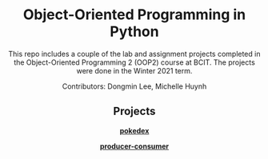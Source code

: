 <h1 style="text-align:center"> Object-Oriented Programming in Python</h1>

<p style="text-align:center">This repo includes a couple of the lab and assignment projects completed in the Object-Oriented Programming 2 (OOP2) course at BCIT. 
The projects were done in the Winter 2021 term.</p>

<p style="text-align:center">Contributors: Dongmin Lee, Michelle Huynh</p>

<h2 style="text-align:center">Projects</h2>

<p style="text-align:center"><strong><a href="https://github.com/huynhmichelle/oop2-python/tree/master/pokedex">pokedex</a></strong></p>

<p style="text-align:center"><strong><a href="https://github.com/huynhmichelle/oop2-python/tree/master/producer-consumer">producer-consumer</a></strong></p>
